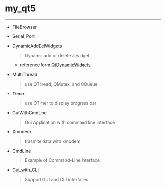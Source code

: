 # my_qt5
---

+ FileBrowser
+ Serial_Port
+ DynamicAddDelWidgets
    > Dynamic add or delete a widget

    - reference form [QtDynamicWidgets](https://github.com/VelazcoJD/QtDynamicWidgets)

+ MultiThread
    > use QThread, QMutex, and QQueue

+ Timer
    > use QTimer to display prograss bar

+ GuiWithCmdLine
    > Gui Application with command line interface

+ Xmodem
    > trasmite data with xmodem

+ CmdLine
    > Example of Command-Line Interface

+ Gui_with_CLI
    > Support GUI and CLI interfaces
